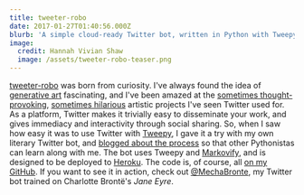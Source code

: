 ```yaml
---
title: tweeter-robo
date: 2017-01-27T01:40:56.000Z
blurb: 'A simple cloud-ready Twitter bot, written in Python with Tweepy and Markovify.'
image:
  credit: Hannah Vivian Shaw
  image: /assets/tweeter-robo-teaser.png
---
```

[tweeter-robo](https://github.com/vivshaw/tweeter-robo) was born from curiosity. I've always found the idea of [generative art](https://en.wikipedia.org/wiki/Generative_art) fascinating, and I've been amazed at the [sometimes thought-provoking](http://motherboard.vice.com/read/twitter-bot-predicts-these-futures), [sometimes hilarious](http://barrl.net/2748) artistic projects I've seen Twitter used for. As a platform, Twitter makes it trivially easy to disseminate your work, and gives immediacy and interactivity through social sharing. So, when I saw how easy it was to use Twitter with [Tweepy](http://www.tweepy.org/), I gave it a try with my own literary Twitter bot, and [blogged about the process](https://vivshaw.github.io/vivshaw-next/blog/build-you-a-tweetbot-1/) so that other Pythonistas can learn along with me. The bot uses Tweepy and [Markovify](https://github.com/jsvine/markovify), and is designed to be deployed to [Heroku](https://heroku.com). The code is, of course, all [on my GitHub](https://github.com/vivshaw/tweeter-robo). If you want to see it in action, check out [@MechaBronte](https://twitter.com/MechaBronte), my Twitter bot trained on Charlotte Brontë's _Jane Eyre_.
